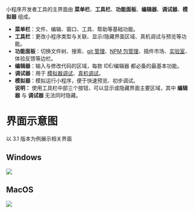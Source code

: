 小程序开发者工具的主界面由 **菜单栏**、**工具栏**、**功能面板**、**编辑器**、**调试器**、**模拟器** 组成。

- **菜单栏**：文件、编辑、窗口、工具、帮助等基础功能。
- **工具栏**：更改小程序类型与关联、显示/隐藏界面区域、真机调试与预览等功能。
- **功能面板**：切换文件树、搜索、[git 管理](https://opendocs.alipay.com/mini/ide/git-manager)、[NPM 包管理](https://opendocs.alipay.com/mini/ide/npm-manage)、插件市场、[实验室](https://opendocs.alipay.com/mini/ide/holo-testing)、体验反馈等边栏。
- **编辑器**：输入与修改代码的区域，每款 IDE/编辑器 都必备的最基本功能。
- **调试器**：用于 [模拟器调试](https://opendocs.alipay.com/mini/ide/debug#%E6%A8%A1%E6%8B%9F%E5%99%A8)、[真机调试](https://opendocs.alipay.com/mini/ide/remote-debug)。
- **模拟器**：模拟运行小程序，便于快速预览、初步调试。<br /> **说明：** 使用工具栏中部三个按钮，可以显示或隐藏界面主要区域，其中 **编辑器** 与 **调试器** 无法同时隐藏。

# 界面示意图

以 3.1 版本为例展示相关界面

## Windows

![](https://cdn.nlark.com/yuque/0/2022/png/179989/1659608224035-9a9da943-dfa8-4059-b32d-5c22400c8d5d.png)

## MacOS

![](https://cdn.nlark.com/yuque/0/2022/png/179989/1659608245419-6eafe9ae-2fd7-4969-aae7-fb34c2d366d0.png)
